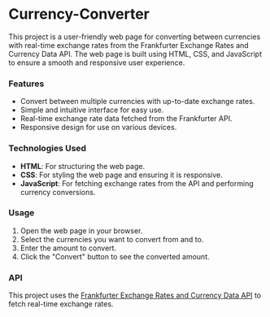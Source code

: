 # Currency-Converter

This project is a user-friendly web page for converting between currencies with real-time exchange rates from the Frankfurter Exchange Rates and Currency Data API. The web page is built using HTML, CSS, and JavaScript to ensure a smooth and responsive user experience.

### Features

- Convert between multiple currencies with up-to-date exchange rates.
- Simple and intuitive interface for easy use.
- Real-time exchange rate data fetched from the Frankfurter API.
- Responsive design for use on various devices.

### Technologies Used

- **HTML**: For structuring the web page.
- **CSS**: For styling the web page and ensuring it is responsive.
- **JavaScript**: For fetching exchange rates from the API and performing currency conversions.

### Usage

1. Open the web page in your browser.
2. Select the currencies you want to convert from and to.
3. Enter the amount to convert.
4. Click the "Convert" button to see the converted amount.

### API

This project uses the [Frankfurter Exchange Rates and Currency Data API](https://www.frankfurter.app/) to fetch real-time exchange rates.
